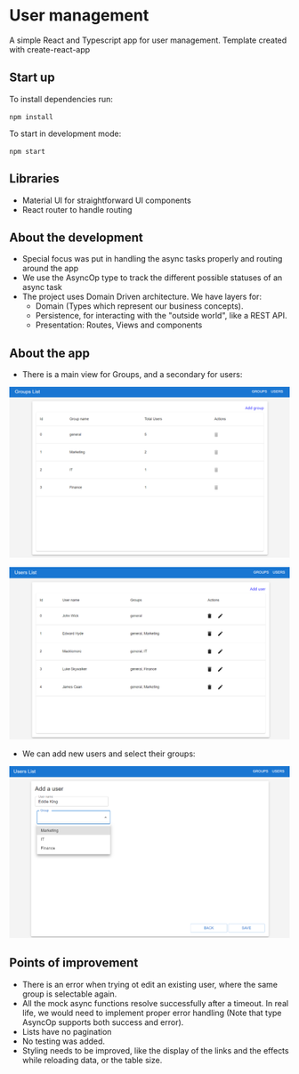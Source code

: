 # User management

A simple React and Typescript app for user management.
Template created with create-react-app

## Start up

To install dependencies run:

`npm install`

To start in development mode:

`npm start`

## Libraries

 - Material UI for straightforward UI components
 - React router to handle routing

## About the development

 - Special focus was put in handling the async tasks properly and routing around the app
 - We use the AsyncOp type to track the different possible statuses of an async task
 - The project uses Domain Driven architecture. We have layers for:
    - Domain (Types which represent our business concepts).
    - Persistence, for interacting with the "outside world", like a REST API.
    - Presentation: Routes, Views and components

## About the app

 - There is a main view for Groups, and a secondary for users:

 ![Alt text](image.png)

 ![Alt text](image-1.png)

  - We can add new users and select their groups:

  ![Alt text](image-2.png)

 ## Points of improvement

 - There is an error when trying ot edit an existing user, where the same group is selectable again.
 - All the mock async functions resolve successfully after a timeout. In real life, we would need to implement proper error handling (Note that type AsyncOp supports both success and error).
 - Lists have no pagination
 - No testing was added.
 - Styling needs to be improved, like the display of the links and the effects while reloading data, or the table size.